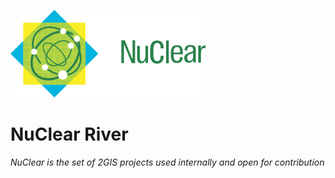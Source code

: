 ![NuClear](docs/media/nuclear-logo.png)
# NuClear River

_NuClear is the set of 2GIS projects used internally and open for contribution_
